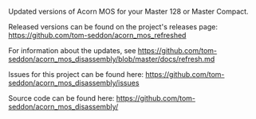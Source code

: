 Updated versions of Acorn MOS for your Master 128 or Master Compact.

Released versions can be found on the project's releases page:
https://github.com/tom-seddon/acorn_mos_refreshed

For information about the updates, see
https://github.com/tom-seddon/acorn_mos_disassembly/blob/master/docs/refresh.md

Issues for this project can be found here:
https://github.com/tom-seddon/acorn_mos_disassembly/issues

Source code can be found here:
https://github.com/tom-seddon/acorn_mos_disassembly/
